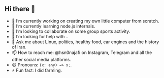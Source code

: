 ## Hi there 👋

- 🔭 I’m currently working on creating my own little computer from scratch.
- 🌱 I’m currently learning node.js internals.
- 👯 I’m looking to collaborate on some group sports activity.
- 🤔 I’m looking for help with *.*.
- 💬 Ask me about Linux, politics, healthy food, car engines and the history of Iran.
- 📫 How to reach me: @hsn0najafi on Instagram, Telegram and all the other social media platforms.
- 😄 Pronouns: ```(x: any) => x;```.
- ⚡ Fun fact: I did farming.
